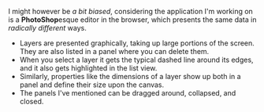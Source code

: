 I might however be _a bit biased_, considering the application I'm working on is a **PhotoShop**esque editor in the browser, which presents the same data in _radically different_ ways.

* Layers are presented graphically, taking up large portions of the screen. They are also listed in a panel where you can delete them.
* When you select a layer it gets the typical dashed line around its edges, and it also gets highlighted in the list view.
* Similarly, properties like the dimensions of a layer show up both in a panel and define their size upon the canvas.
* The panels I've mentioned can be dragged around, collapsed, and closed.
